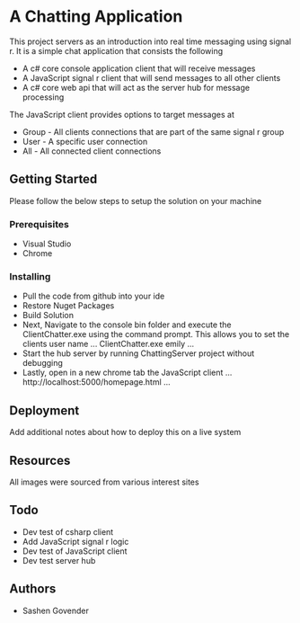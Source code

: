 # A Chatting Application
This project servers as an introduction into real time messaging using signal r. It is a simple chat application that consists the following
* A c# core console application client that will receive messages
* A JavaScript signal r client that will send messages to all other clients
* A c# core web api that will act as the server hub for message processing

The JavaScript client provides options to target messages at
* Group - All clients connections that are part of the same signal r group
* User - A specific user connection
* All - All connected client connections 

## Getting Started
Please follow the below steps to setup the solution on your machine

### Prerequisites
* Visual Studio 
* Chrome

### Installing
* Pull the code from github into your ide
* Restore Nuget Packages
* Build Solution
* Next, Navigate to the console bin folder and execute the ClientChatter.exe using the command prompt. This allows you to set the clients user name
...
ClientChatter.exe emily
... 
* Start the hub server by running ChattingServer project without debugging
* Lastly, open in a new chrome tab the JavaScript client
...
http://localhost:5000/homepage.html
...

## Deployment
Add additional notes about how to deploy this on a live system

## Resources
All images were sourced from various interest sites

## Todo
* Dev test of csharp client
* Add JavaScript signal r logic
* Dev test of JavaScript client
* Dev test server hub

## Authors
* Sashen Govender


